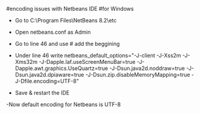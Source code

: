 #encoding issues with Netbeans IDE
#for Windows

- Go to C:\Program Files\NetBeans 8.2\etc
- Open netbeans.conf as Admin
- Go to line 46 and use # add the beggining
- Under line 46 write 
netbeans_default_options="-J-client -J-Xss2m -J-Xms32m -J-Dapple.laf.useScreenMenuBar=true -J-Dapple.awt.graphics.UseQuartz=true -J-Dsun.java2d.noddraw=true -J-Dsun.java2d.dpiaware=true -J-Dsun.zip.disableMemoryMapping=true -J-Dfile.encoding=UTF-8"

- Save & restart the IDE

-Now default encoding for Netbeans is UTF-8